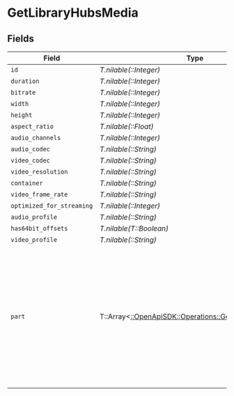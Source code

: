 # GetLibraryHubsMedia


## Fields

| Field                                                                                                                                                                                                                                                                                                        | Type                                                                                                                                                                                                                                                                                                         | Required                                                                                                                                                                                                                                                                                                     | Description                                                                                                                                                                                                                                                                                                  | Example                                                                                                                                                                                                                                                                                                      |
| ------------------------------------------------------------------------------------------------------------------------------------------------------------------------------------------------------------------------------------------------------------------------------------------------------------ | ------------------------------------------------------------------------------------------------------------------------------------------------------------------------------------------------------------------------------------------------------------------------------------------------------------ | ------------------------------------------------------------------------------------------------------------------------------------------------------------------------------------------------------------------------------------------------------------------------------------------------------------ | ------------------------------------------------------------------------------------------------------------------------------------------------------------------------------------------------------------------------------------------------------------------------------------------------------------ | ------------------------------------------------------------------------------------------------------------------------------------------------------------------------------------------------------------------------------------------------------------------------------------------------------------ |
| `id`                                                                                                                                                                                                                                                                                                         | *T.nilable(::Integer)*                                                                                                                                                                                                                                                                                       | :heavy_minus_sign:                                                                                                                                                                                                                                                                                           | N/A                                                                                                                                                                                                                                                                                                          | 38247                                                                                                                                                                                                                                                                                                        |
| `duration`                                                                                                                                                                                                                                                                                                   | *T.nilable(::Integer)*                                                                                                                                                                                                                                                                                       | :heavy_minus_sign:                                                                                                                                                                                                                                                                                           | N/A                                                                                                                                                                                                                                                                                                          | 6017237                                                                                                                                                                                                                                                                                                      |
| `bitrate`                                                                                                                                                                                                                                                                                                    | *T.nilable(::Integer)*                                                                                                                                                                                                                                                                                       | :heavy_minus_sign:                                                                                                                                                                                                                                                                                           | N/A                                                                                                                                                                                                                                                                                                          | 2051                                                                                                                                                                                                                                                                                                         |
| `width`                                                                                                                                                                                                                                                                                                      | *T.nilable(::Integer)*                                                                                                                                                                                                                                                                                       | :heavy_minus_sign:                                                                                                                                                                                                                                                                                           | N/A                                                                                                                                                                                                                                                                                                          | 1920                                                                                                                                                                                                                                                                                                         |
| `height`                                                                                                                                                                                                                                                                                                     | *T.nilable(::Integer)*                                                                                                                                                                                                                                                                                       | :heavy_minus_sign:                                                                                                                                                                                                                                                                                           | N/A                                                                                                                                                                                                                                                                                                          | 1080                                                                                                                                                                                                                                                                                                         |
| `aspect_ratio`                                                                                                                                                                                                                                                                                               | *T.nilable(::Float)*                                                                                                                                                                                                                                                                                         | :heavy_minus_sign:                                                                                                                                                                                                                                                                                           | N/A                                                                                                                                                                                                                                                                                                          | 1.78                                                                                                                                                                                                                                                                                                         |
| `audio_channels`                                                                                                                                                                                                                                                                                             | *T.nilable(::Integer)*                                                                                                                                                                                                                                                                                       | :heavy_minus_sign:                                                                                                                                                                                                                                                                                           | N/A                                                                                                                                                                                                                                                                                                          | 2                                                                                                                                                                                                                                                                                                            |
| `audio_codec`                                                                                                                                                                                                                                                                                                | *T.nilable(::String)*                                                                                                                                                                                                                                                                                        | :heavy_minus_sign:                                                                                                                                                                                                                                                                                           | N/A                                                                                                                                                                                                                                                                                                          | aac                                                                                                                                                                                                                                                                                                          |
| `video_codec`                                                                                                                                                                                                                                                                                                | *T.nilable(::String)*                                                                                                                                                                                                                                                                                        | :heavy_minus_sign:                                                                                                                                                                                                                                                                                           | N/A                                                                                                                                                                                                                                                                                                          | h264                                                                                                                                                                                                                                                                                                         |
| `video_resolution`                                                                                                                                                                                                                                                                                           | *T.nilable(::String)*                                                                                                                                                                                                                                                                                        | :heavy_minus_sign:                                                                                                                                                                                                                                                                                           | N/A                                                                                                                                                                                                                                                                                                          | 1080                                                                                                                                                                                                                                                                                                         |
| `container`                                                                                                                                                                                                                                                                                                  | *T.nilable(::String)*                                                                                                                                                                                                                                                                                        | :heavy_minus_sign:                                                                                                                                                                                                                                                                                           | N/A                                                                                                                                                                                                                                                                                                          | mp4                                                                                                                                                                                                                                                                                                          |
| `video_frame_rate`                                                                                                                                                                                                                                                                                           | *T.nilable(::String)*                                                                                                                                                                                                                                                                                        | :heavy_minus_sign:                                                                                                                                                                                                                                                                                           | N/A                                                                                                                                                                                                                                                                                                          | 24p                                                                                                                                                                                                                                                                                                          |
| `optimized_for_streaming`                                                                                                                                                                                                                                                                                    | *T.nilable(::Integer)*                                                                                                                                                                                                                                                                                       | :heavy_minus_sign:                                                                                                                                                                                                                                                                                           | N/A                                                                                                                                                                                                                                                                                                          | 1                                                                                                                                                                                                                                                                                                            |
| `audio_profile`                                                                                                                                                                                                                                                                                              | *T.nilable(::String)*                                                                                                                                                                                                                                                                                        | :heavy_minus_sign:                                                                                                                                                                                                                                                                                           | N/A                                                                                                                                                                                                                                                                                                          | lc                                                                                                                                                                                                                                                                                                           |
| `has64bit_offsets`                                                                                                                                                                                                                                                                                           | *T.nilable(T::Boolean)*                                                                                                                                                                                                                                                                                      | :heavy_minus_sign:                                                                                                                                                                                                                                                                                           | N/A                                                                                                                                                                                                                                                                                                          | false                                                                                                                                                                                                                                                                                                        |
| `video_profile`                                                                                                                                                                                                                                                                                              | *T.nilable(::String)*                                                                                                                                                                                                                                                                                        | :heavy_minus_sign:                                                                                                                                                                                                                                                                                           | N/A                                                                                                                                                                                                                                                                                                          | high                                                                                                                                                                                                                                                                                                         |
| `part`                                                                                                                                                                                                                                                                                                       | T::Array<[::OpenApiSDK::Operations::GetLibraryHubsPart](../../models/operations/getlibraryhubspart.md)>                                                                                                                                                                                                      | :heavy_minus_sign:                                                                                                                                                                                                                                                                                           | N/A                                                                                                                                                                                                                                                                                                          | [<br/>{<br/>"id": 38247,<br/>"key": "/library/parts/38247/1589412494/file.mp4",<br/>"duration": 6017237,<br/>"file": "/movies/Tangled (2010)/Tangled (2010) Bluray-1080p.mp4",<br/>"size": 1545647447,<br/>"audioProfile": "lc",<br/>"container": "mp4",<br/>"has64bitOffsets": false,<br/>"optimizedForStreaming": true,<br/>"videoProfile": "high"<br/>}<br/>] |